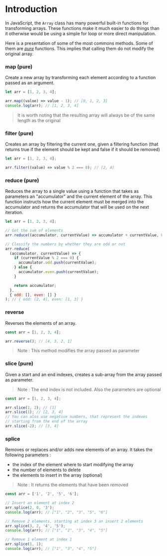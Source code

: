 # Introduction

In JavaScript, the `Array` class has many powerful built-in functions for transforming arrays.
These functions make it much easier to do things than it otherwise would be using a simple for loop or more direct manipulation.

Here is a presentation of some of the most commons methods.
Some of them are [_pure_][pure-function-definition] functions.
This implies that calling them do not modify the original array.

### map (pure)

Create a new array by transforming each element according to a function passed as an argument.

```javascript
let arr = [1, 2, 3, 4];

arr.map((value) => value - 1); // [0, 1, 2, 3]
console.log(arr); // [1, 2, 3, 4]
```

> It is worth noting that the resulting array will always be of the same length as the original

### filter (pure)

Creates an array by filtering the current one, given a filtering function (that returns true if the element should be kept and false if it should be removed)

```javascript
let arr = [1, 2, 3, 4];

arr.filter((value) => value % 2 === 0); // [2, 4]
```

### reduce (pure)

Reduces the array to a single value using a function that takes as parameters an "accumulator" and the current element of the array.
This function instructs how the current element must be merged into the accumulator and returns the accumulator that will be used on the next iteration.

```javascript
let arr = [1, 2, 3, 4];

// Get the sum of elements
arr.reduce((accumulator, currentValue) => accumulator + currentValue, 0); // 10

// Classify the numbers by whether they are odd or not
arr.reduce(
  (accumulator, currentValue) => {
    if (currentValue % 2 === 0) {
      accumulator.odd.push(currentValue);
    } else {
      accumulator.even.push(currentValue);
    }

    return accumulator;
  },
  { odd: [], even: [] }
); // { odd: [2, 4], even: [1, 3] }
```

### reverse

Reverses the elements of an array.

```javascript
const arr = [1, 2, 3, 4];

arr.reverse(); // [4, 3, 2, 1]
```

> Note : This method modifies the array passed as parameter

### slice (pure)

Given a start and an end indexes, creates a sub-array from the array passed as parameter.

> Note : The end index is not included. Also the parameters are optional

```javascript
const arr = [1, 2, 3, 4];

arr.slice(1, 2); // [1]
arr.slice(1); // [2, 3, 4]
// You can also use negative numbers, that represent the indexes
// starting from the end of the array
arr.slice(-2); // [3, 4]
```

### splice

Removes or replaces and/or adds new elements of an array.
It takes the following parameters :

- the index of the element where to start modifying the array
- the number of elements to delete
- the elements to insert in the array (optional)

> Note : It returns the elements that have been removed

```javascript
const arr = ['1', '2', '5', '6'];

// Insert an element at index 2
arr.splice(2, 0, '3');
console.log(arr); // ["1", "2", "3", "5", "6"]

// Remove 2 elements, starting at index 3 an insert 2 elements
arr.splice(3, 2, '4', '5');
console.log(arr); // ["1", "2", "3", "4", "5"]

// Remove 1 element at index 1
arr.splice(1, 1);
console.log(arr); // ["1", "3", "4", "5"]
```

[pure-function-definition]: https://en.wikipedia.org/wiki/Pure_function
